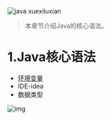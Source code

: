  <img src="https://pic4.zhimg.com/v2-b0b4cfc8447a63ddcd65928853d78bcf_r.jpg" alt="java xuexiluxian"  />



> 本章节介绍Java的核心语法。
>

# 1.Java核心语法

- [环境变量]()
- IDE-idea
- 数据类型

![img](https://gitee.com/Ep_tassel/typora-image/raw/master/typora/4B97DB03A83B386CB4C5BB844F45CBF1.jpg)